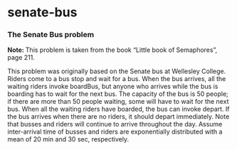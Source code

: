 # senate-bus

<h3>The Senate Bus problem </h3>

<b> Note: </b>This problem is taken from the book “Little book of Semaphores”, page 211.

This problem was originally based on the Senate bus at Wellesley College. Riders come to a bus stop and wait for a bus. When the bus arrives, all the waiting riders invoke boardBus, but anyone who arrives while the bus is boarding has to wait for the next bus. The capacity of the bus is 50 people; if there are more than 50 people waiting, some will have to wait for the next bus. When all the waiting riders have boarded, the bus can invoke depart. If the bus arrives when there are no riders, it should depart immediately. Note that busses and riders will continue to arrive throughout the day. Assume inter-arrival time of busses and riders are exponentially distributed with a mean of 20 min and 30 sec, respectively.

